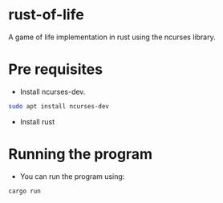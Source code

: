 # rust-of-life
A game of life implementation in rust using the ncurses library.

# Pre requisites
- Install ncurses-dev.
```bash
sudo apt install ncurses-dev
```
- Install rust

# Running the program
- You can run the program using:
```bash
cargo run
```
